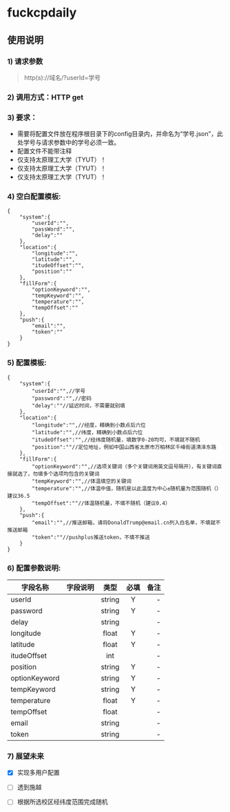 # fuckcpdaily 


## 使用说明

### 1) 请求参数

>http(s)://域名/?userId=学号

### 2) 调用方式：HTTP get

### 3) 要求：

* 需要将配置文件放在程序根目录下的config目录内，并命名为“学号.json”，此处学号与请求参数中的学号必须一致。
* 配置文件不能带注释
* 仅支持太原理工大学（TYUT）！
* 仅支持太原理工大学（TYUT）！
* 仅支持太原理工大学（TYUT）！


### 4) 空白配置模板:

```
{
    "system":{
        "userId":"",
        "passWord":"",
        "delay":""
    },
    "location":{
        "longitude":"",
        "latitude":"",
        "itudeOffset":"",
        "position":""
    },
    "fillForm":{
        "optionKeyword":"",
        "tempKeyword":"",
        "temperature":"",
        "tempOffset":""
    },
    "push":{
        "email":"",
        "token":""
    }
}
```

### 5) 配置模板:

```
{
    "system":{
        "userId":"",//学号
        "password":"",//密码
        "delay":""//延迟时间，不需要就别填
    },
    "location":{
        "longitude":"",//经度，精确到小数点后六位
        "latitude":"",//纬度，精确到小数点后六位
        "itudeOffset":"",//经纬度随机量，填数字0-20均可，不填就不随机
        "position":""//定位地址，例如中国山西省太原市万柏林区千峰街道清泽东路
    },
    "fillForm":{
        "optionKeyword":"",//选项关键词（多个关键词用英文逗号隔开），有关键词直接就选了，勿填多个选项均包含的关键词
        "tempKeyword":"",//体温填空的关键词
        "temperature":"",//体温中值，随机是以此温度为中心±随机量为范围随机（）建议36.5
        "tempOffset":""//体温随机量，不填不随机（建议0.4）
    },
    "push":{
        "email":"",//推送邮箱，请将DonaldTrump@email.cn列入白名单，不填就不推送邮箱
        "token":""//pushplus推送token，不填不推送
    }
}
```


### 6) 配置参数说明:
|字段名称       |字段说明         |类型            |必填            |备注     |
| -------------|:--------------:|:--------------:|:--------------:| ------:|
|userId||string|Y|-|
|password||string|Y|-|
|delay||string||-|
|longitude||float|Y|-|
|latitude||float|Y|-|
|itudeOffset||int||-|
|position||string|Y|-|
|optionKeyword||string|Y|-|
|tempKeyword||string|Y|-|
|temperature||float|Y|-|
|tempOffset||float||-|
|email||string||-|
|token||string||-|

### 7) 展望未来
- [x] 实现多用户配置
- [ ] 透到施越
- [ ] 根据所选校区经纬度范围完成随机

